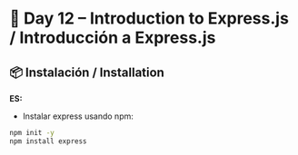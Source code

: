 # 📅 Day 12 – Introduction to Express.js / Introducción a Express.js

## 📦 Instalación / Installation
**ES:**  
- Instalar express usando npm:
```bash
npm init -y
npm install express
